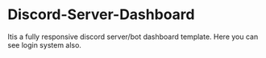 # Discord-Server-Dashboard
Itis a fully responsive discord server/bot dashboard template. Here you can see login system also.
